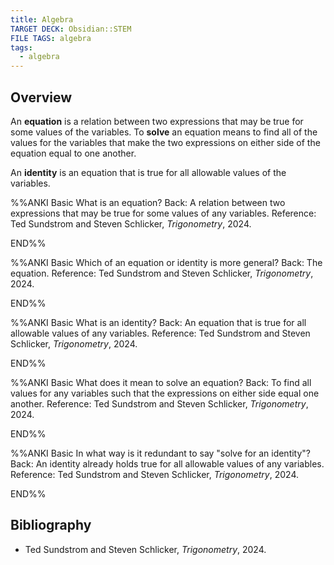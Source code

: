 ```yaml
---
title: Algebra
TARGET DECK: Obsidian::STEM
FILE TAGS: algebra
tags:
  - algebra
---
```


## Overview

An **equation** is a relation between two expressions that may be true for some values of the variables. To **solve** an equation means to find all of the values for the variables that make the two expressions on either side of the equation equal to one another.

An **identity** is an equation that is true for all allowable values of the variables.

%%ANKI
Basic
What is an equation?
Back: A relation between two expressions that may be true for some values of any variables.
Reference: Ted Sundstrom and Steven Schlicker, _Trigonometry_, 2024.
<!--ID: 1750995930754-->
END%%

%%ANKI
Basic
Which of an equation or identity is more general?
Back: The equation.
Reference: Ted Sundstrom and Steven Schlicker, _Trigonometry_, 2024.
<!--ID: 1750995930763-->
END%%

%%ANKI
Basic
What is an identity?
Back: An equation that is true for all allowable values of any variables.
Reference: Ted Sundstrom and Steven Schlicker, _Trigonometry_, 2024.
<!--ID: 1750995930765-->
END%%

%%ANKI
Basic
What does it mean to solve an equation?
Back: To find all values for any variables such that the expressions on either side equal one another.
Reference: Ted Sundstrom and Steven Schlicker, _Trigonometry_, 2024.
<!--ID: 1750995930768-->
END%%

%%ANKI
Basic
In what way is it redundant to say "solve for an identity"?
Back: An identity already holds true for all allowable values of any variables.
Reference: Ted Sundstrom and Steven Schlicker, _Trigonometry_, 2024.
<!--ID: 1750995930771-->
END%%

## Bibliography

* Ted Sundstrom and Steven Schlicker, _Trigonometry_, 2024.